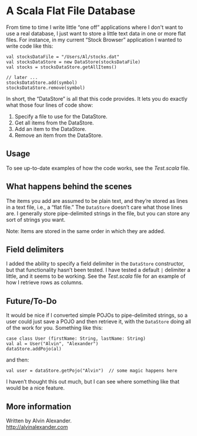 A Scala Flat File Database
==========================

From time to time I write little “one off” applications where I don't want to use a real database, 
I just want to store a little text data in one or more flat files. For instance, in my current 
“Stock Browser” application I wanted to write code like this:

    val stocksDataFile = "/Users/Al/stocks.dat"
    val stocksDataStore = new DataStore(stocksDataFile)
    val stocks = stocksDataStore.getAllItems()
    
    // later ...
    stocksDataStore.add(symbol)
    stocksDataStore.remove(symbol)
    
In short, the “DataStore” is all that this code provides. It lets you do exactly what those four 
lines of code show:

1. Specify a file to use for the DataStore.
1. Get all items from the DataStore.
1. Add an item to the DataStore.
1. Remove an item from the DataStore.


Usage
-----

To see up-to-date examples of how the code works, see the *Test.scala* file.


What happens behind the scenes
------------------------------

The items you add are assumed to be plain text, and they’re stored as lines in a text file, i.e., a “flat file.” 
The `DataStore` doesn’t care what those lines are. I generally store pipe-delimited strings in the file, but you
can store any sort of strings you want.

Note: Items are stored in the same order in which they are added.


Field delimiters
----------------

I added the ability to specify a field delimiter in the `DataStore` constructor, but that
functionality hasn’t been tested. I have tested a default `|` delimiter a little, and it
seems to be working. See the *Test.scala* file for an example
of how I retrieve rows as columns.


Future/To-Do
------------

It would be nice if I converted simple POJOs to pipe-delimited strings,
so a user could just save a POJO and then retrieve it, with the `DataStore`
doing all of the work for you. Something like this:

````
case class User (firstName: String, lastName: String)
val al = User("Alvin", "Alexander")
dataStore.addPojo(al)
````

and then:

````
val user = dataStore.getPojo("Alvin")  // some magic happens here
````

I haven’t thought this out much, but I can see where something like
that would be a nice feature.



More information
----------------

Written by Alvin Alexander.  
http://alvinalexander.com





